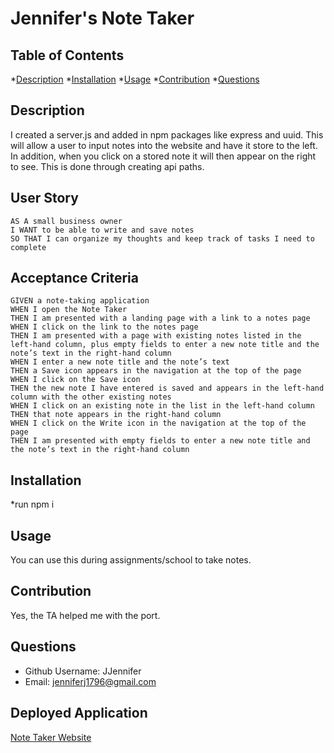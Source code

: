 # Jennifer's Note Taker


  ## Table of Contents
  *[Description](#description)
  *[Installation](#installation)
  *[Usage](#usage)
  *[Contribution](#contribution)
  *[Questions](#questions)


 ## Description
I created a server.js and added in npm packages like express and uuid. This will allow a user to input notes into the website and have it store to the left. In addition, when you click on a stored note it will then appear on the right to see. This is done through creating api paths. 
  

 ## User Story

 ```
 AS A small business owner
 I WANT to be able to write and save notes
 SO THAT I can organize my thoughts and keep track of tasks I need to complete
 ```


 ## Acceptance Criteria

 ```
 GIVEN a note-taking application
 WHEN I open the Note Taker
 THEN I am presented with a landing page with a link to a notes page
 WHEN I click on the link to the notes page
 THEN I am presented with a page with existing notes listed in the left-hand column, plus empty fields to enter a new note title and the note’s text in the right-hand column
 WHEN I enter a new note title and the note’s text
 THEN a Save icon appears in the navigation at the top of the page
 WHEN I click on the Save icon
 THEN the new note I have entered is saved and appears in the left-hand column with the other existing notes
 WHEN I click on an existing note in the list in the left-hand column
 THEN that note appears in the right-hand column
 WHEN I click on the Write icon in the navigation at the top of the page
 THEN I am presented with empty fields to enter a new note title and the note’s text in the right-hand column
 ```
  ## Installation
  *run npm i 

  ## Usage
  You can use this during assignments/school to take notes.

  ## Contribution
  Yes, the TA helped me with the port.


  ## Questions
  * Github Username: JJennifer
  * Email: jenniferj1796@gmail.com
  

  ## Deployed Application

  [Note Taker Website](https://note-taking-jj-express.herokuapp.com/notes)